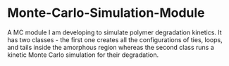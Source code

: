 # Monte-Carlo-Simulation-Module
A MC module I am developing to simulate polymer degradation kinetics. It has two classes - the first one creates all the configurations of ties, loops, and tails inside the amorphous region whereas the second class runs a kinetic Monte Carlo simulation for their degradation.
